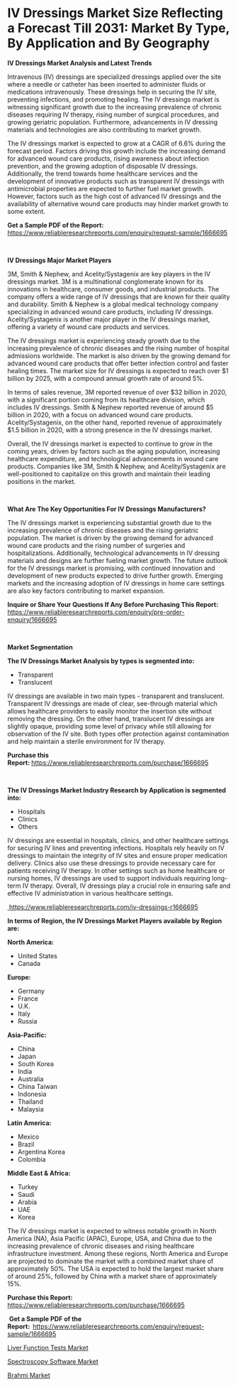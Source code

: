 <p><h1>IV Dressings Market Size Reflecting a Forecast Till 2031: Market By Type, By Application and By Geography</h1></p><p><strong>IV Dressings Market Analysis and Latest Trends</strong></p>
<p><p>Intravenous (IV) dressings are specialized dressings applied over the site where a needle or catheter has been inserted to administer fluids or medications intravenously. These dressings help in securing the IV site, preventing infections, and promoting healing. The IV dressings market is witnessing significant growth due to the increasing prevalence of chronic diseases requiring IV therapy, rising number of surgical procedures, and growing geriatric population. Furthermore, advancements in IV dressing materials and technologies are also contributing to market growth.</p><p>The IV dressings market is expected to grow at a CAGR of 6.6% during the forecast period. Factors driving this growth include the increasing demand for advanced wound care products, rising awareness about infection prevention, and the growing adoption of disposable IV dressings. Additionally, the trend towards home healthcare services and the development of innovative products such as transparent IV dressings with antimicrobial properties are expected to further fuel market growth. However, factors such as the high cost of advanced IV dressings and the availability of alternative wound care products may hinder market growth to some extent.</p></p>
<p><strong>Get a Sample PDF of the Report:&nbsp;</strong> <a href="https://www.reliableresearchreports.com/enquiry/request-sample/1666695">https://www.reliableresearchreports.com/enquiry/request-sample/1666695</a></p>
<p>&nbsp;</p>
<p><strong>IV Dressings Major Market Players</strong></p>
<p><p>3M, Smith & Nephew, and Acelity/Systagenix are key players in the IV dressings market. 3M is a multinational conglomerate known for its innovations in healthcare, consumer goods, and industrial products. The company offers a wide range of IV dressings that are known for their quality and durability. Smith & Nephew is a global medical technology company specializing in advanced wound care products, including IV dressings. Acelity/Systagenix is another major player in the IV dressings market, offering a variety of wound care products and services.</p><p>The IV dressings market is experiencing steady growth due to the increasing prevalence of chronic diseases and the rising number of hospital admissions worldwide. The market is also driven by the growing demand for advanced wound care products that offer better infection control and faster healing times. The market size for IV dressings is expected to reach over $1 billion by 2025, with a compound annual growth rate of around 5%.</p><p>In terms of sales revenue, 3M reported revenue of over $32 billion in 2020, with a significant portion coming from its healthcare division, which includes IV dressings. Smith & Nephew reported revenue of around $5 billion in 2020, with a focus on advanced wound care products. Acelity/Systagenix, on the other hand, reported revenue of approximately $1.5 billion in 2020, with a strong presence in the IV dressings market.</p><p>Overall, the IV dressings market is expected to continue to grow in the coming years, driven by factors such as the aging population, increasing healthcare expenditure, and technological advancements in wound care products. Companies like 3M, Smith & Nephew, and Acelity/Systagenix are well-positioned to capitalize on this growth and maintain their leading positions in the market.</p></p>
<p>&nbsp;</p>
<p><strong>What Are The Key Opportunities For IV Dressings Manufacturers?</strong></p>
<p><p>The IV dressings market is experiencing substantial growth due to the increasing prevalence of chronic diseases and the rising geriatric population. The market is driven by the growing demand for advanced wound care products and the rising number of surgeries and hospitalizations. Additionally, technological advancements in IV dressing materials and designs are further fueling market growth. The future outlook for the IV dressings market is promising, with continued innovation and development of new products expected to drive further growth. Emerging markets and the increasing adoption of IV dressings in home care settings are also key factors contributing to market expansion.</p></p>
<p><strong>Inquire or Share Your Questions If Any Before Purchasing This Report:</strong> <a href="https://www.reliableresearchreports.com/enquiry/pre-order-enquiry/1666695">https://www.reliableresearchreports.com/enquiry/pre-order-enquiry/1666695</a></p>
<p>&nbsp;</p>
<p><strong>Market Segmentation</strong></p>
<p><strong>The IV Dressings Market Analysis by types is segmented into:</strong></p>
<p><ul><li>Transparent</li><li>Translucent</li></ul></p>
<p><p>IV dressings are available in two main types - transparent and translucent. Transparent IV dressings are made of clear, see-through material which allows healthcare providers to easily monitor the insertion site without removing the dressing. On the other hand, translucent IV dressings are slightly opaque, providing some level of privacy while still allowing for observation of the IV site. Both types offer protection against contamination and help maintain a sterile environment for IV therapy.</p></p>
<p><strong>Purchase this Report:&nbsp;</strong><a href="https://www.reliableresearchreports.com/purchase/1666695">https://www.reliableresearchreports.com/purchase/1666695</a></p>
<p>&nbsp;</p>
<p><strong>The IV Dressings Market Industry Research by Application is segmented into:</strong></p>
<p><ul><li>Hospitals</li><li>Clinics</li><li>Others</li></ul></p>
<p><p>IV dressings are essential in hospitals, clinics, and other healthcare settings for securing IV lines and preventing infections. Hospitals rely heavily on IV dressings to maintain the integrity of IV sites and ensure proper medication delivery. Clinics also use these dressings to provide necessary care for patients receiving IV therapy. In other settings such as home healthcare or nursing homes, IV dressings are used to support individuals requiring long-term IV therapy. Overall, IV dressings play a crucial role in ensuring safe and effective IV administration in various healthcare settings.</p></p>
<p><a href="https://www.reliableresearchreports.com/iv-dressings-r1666695">&nbsp;https://www.reliableresearchreports.com/iv-dressings-r1666695</a></p>
<p><strong>In terms of Region, the IV Dressings Market Players available by Region are:</strong></p>
<p>
    <p> <strong> North America: </strong>
        <ul>
            <li>United States</li>
            <li>Canada</li>
        </ul>
        </p> 
    <p> <strong> Europe: </strong>
        <ul>
            <li>Germany</li>
            <li>France</li>
            <li>U.K.</li>
            <li>Italy</li>
            <li>Russia</li>
        </ul>
        </p> 
    <p> <strong> Asia-Pacific: </strong>
        <ul>
            <li>China</li>
            <li>Japan</li>
            <li>South Korea</li>
            <li>India</li>
            <li>Australia</li>
            <li>China Taiwan</li>
            <li>Indonesia</li>
            <li>Thailand</li>
            <li>Malaysia</li>
        </ul>
        </p> 
    <p> <strong> Latin America: </strong>
        <ul>
            <li>Mexico</li>
            <li>Brazil</li>
            <li>Argentina Korea</li>
            <li>Colombia</li>
        </ul>
        </p> 
    <p> <strong> Middle East & Africa: </strong>
        <ul>
            <li>Turkey</li>
            <li>Saudi</li>
            <li>Arabia</li>
            <li>UAE</li>
            <li>Korea</li>
        </ul>
    </p>
    </p>
<p><p>The IV dressings market is expected to witness notable growth in North America (NA), Asia Pacific (APAC), Europe, USA, and China due to the increasing prevalence of chronic diseases and rising healthcare infrastructure investment. Among these regions, North America and Europe are projected to dominate the market with a combined market share of approximately 50%. The USA is expected to hold the largest market share of around 25%, followed by China with a market share of approximately 15%.</p></p>
<p><strong>Purchase this Report: </strong><a href="https://www.reliableresearchreports.com/purchase/1666695">https://www.reliableresearchreports.com/purchase/1666695</a></p>
<p>&nbsp;<strong>Get a Sample PDF of the Report:&nbsp;&nbsp;</strong><a href="https://www.reliableresearchreports.com/enquiry/request-sample/1666695">https://www.reliableresearchreports.com/enquiry/request-sample/1666695</a></p>
<p><strong></strong></p>
<p><p><a href="https://www.linkedin.com/pulse/liver-function-tests-market-trends-forecast-competitive-analysis-zysde">Liver Function Tests Market</a></p><p><a href="https://www.linkedin.com/pulse/spectroscopy-software-market-comprehensive-assessment-type-application-wgoye">Spectroscopy Software Market</a></p><p><a href="https://www.linkedin.com/pulse/brahmi-market-furnishes-information-share-trends-growth-germarial-vqwmf">Brahmi Market</a></p></p>